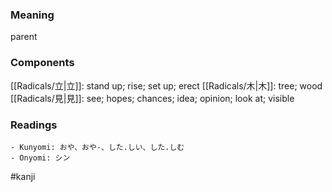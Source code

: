 ### Meaning

parent

### Components

[[Radicals/立|立]]: stand up; rise; set up; erect [[Radicals/木|木]]: tree; wood [[Radicals/見|見]]: see; hopes; chances; idea; opinion; look at; visible

### Readings

```
- Kunyomi: おや、おや-、した.しい、した.しむ
- Onyomi: シン
```

#kanji
